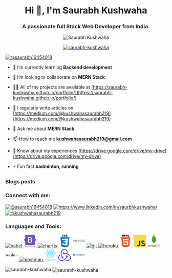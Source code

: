 
<h1 align="center">Hi 👋, I'm Saurabh Kushwaha</h1>
<h3 align="center">A passionate full Stack Web Developer from India.</h3>

 <p align="center"><img src="https://r7q6w9z6.rocketcdn.me/career/wp-content/uploads/2021/06/2-46.gif" alt="Saurabh Kushwaha"/></p>
            


<p align="center"> <a href="https://github.com/ryo-ma/github-profile-trophy"><img src="https://github-profile-trophy.vercel.app/?username=saurabh-kushwaha" alt="saurabh-kushwaha" /></a> </p>

<p align="left"> <a href="https://twitter.com/@saurabh16454018" target="blank"><img src="https://img.shields.io/twitter/follow/@saurabh16454018?logo=twitter&style=for-the-badge" alt="@saurabh16454018" /></a> </p>

- 🌱 I’m currently learning **Backend development**

- 👯 I’m looking to collaborate on **MERN Stack**

- 👨‍💻 All of my projects are available at [https://saurabh-kushwaha.github.io/portfolio/](https://saurabh-kushwaha.github.io/portfolio/)

- 📝 I regularly write articles on [https://medium.com/@kushwahasaurabh219](https://medium.com/@kushwahasaurabh219)

- 💬 Ask me about **MERN Stack**

- 📫 How to reach me **kushwahasaurabh219@gmail.com**

- 📄 Know about my experiences [https://drive.google.com/drive/my-drive](https://drive.google.com/drive/my-drive)

- ⚡ Fun fact **badminton, running**

### Blogs posts
<!-- BLOG-POST-LIST:START -->
<!-- BLOG-POST-LIST:END -->

<h3 align="left">Connect with me:</h3>
<p align="left">
<a href="https://twitter.com/@saurabh16454018" target="blank"><img align="center" src="https://raw.githubusercontent.com/rahuldkjain/github-profile-readme-generator/master/src/images/icons/Social/twitter.svg" alt="@saurabh16454018" height="30" width="40" /></a>
<a href="https://linkedin.com/in/https://www.linkedin.com/in/saurbhkushwaha/" target="blank"><img align="center" src="https://raw.githubusercontent.com/rahuldkjain/github-profile-readme-generator/master/src/images/icons/Social/linked-in-alt.svg" alt="https://www.linkedin.com/in/saurbhkushwaha/" height="30" width="40" /></a>
<a href="https://medium.com/@kushwahasaurabh219" target="blank"><img align="center" src="https://raw.githubusercontent.com/rahuldkjain/github-profile-readme-generator/master/src/images/icons/Social/medium.svg" alt="@kushwahasaurabh219" height="30" width="40" /></a>
</p>

<h3 align="left">Languages and Tools:</h3>
<p align="left"> <a href="https://babeljs.io/" target="_blank" rel="noreferrer"> <img src="https://www.vectorlogo.zone/logos/babeljs/babeljs-icon.svg" alt="babel" width="40" height="40"/> </a> <a href="https://getbootstrap.com" target="_blank" rel="noreferrer"> <img src="https://raw.githubusercontent.com/devicons/devicon/master/icons/bootstrap/bootstrap-plain-wordmark.svg" alt="bootstrap" width="40" height="40"/> </a> <a href="https://www.chartjs.org" target="_blank" rel="noreferrer"> <img src="https://www.chartjs.org/media/logo-title.svg" alt="chartjs" width="40" height="40"/> </a> <a href="https://www.w3schools.com/css/" target="_blank" rel="noreferrer"> <img src="https://raw.githubusercontent.com/devicons/devicon/master/icons/css3/css3-original-wordmark.svg" alt="css3" width="40" height="40"/> </a> <a href="https://expressjs.com" target="_blank" rel="noreferrer"> <img src="https://raw.githubusercontent.com/devicons/devicon/master/icons/express/express-original-wordmark.svg" alt="express" width="40" height="40"/> </a> <a href="https://git-scm.com/" target="_blank" rel="noreferrer"> <img src="https://www.vectorlogo.zone/logos/git-scm/git-scm-icon.svg" alt="git" width="40" height="40"/> </a> <a href="https://heroku.com" target="_blank" rel="noreferrer"> <img src="https://www.vectorlogo.zone/logos/heroku/heroku-icon.svg" alt="heroku" width="40" height="40"/> </a> <a href="https://www.w3.org/html/" target="_blank" rel="noreferrer"> <img src="https://raw.githubusercontent.com/devicons/devicon/master/icons/html5/html5-original-wordmark.svg" alt="html5" width="40" height="40"/> </a> <a href="https://developer.mozilla.org/en-US/docs/Web/JavaScript" target="_blank" rel="noreferrer"> <img src="https://raw.githubusercontent.com/devicons/devicon/master/icons/javascript/javascript-original.svg" alt="javascript" width="40" height="40"/> </a> <a href="https://www.mongodb.com/" target="_blank" rel="noreferrer"> <img src="https://raw.githubusercontent.com/devicons/devicon/master/icons/mongodb/mongodb-original-wordmark.svg" alt="mongodb" width="40" height="40"/> </a> <a href="https://nodejs.org" target="_blank" rel="noreferrer"> <img src="https://raw.githubusercontent.com/devicons/devicon/master/icons/nodejs/nodejs-original-wordmark.svg" alt="nodejs" width="40" height="40"/> </a> <a href="https://postman.com" target="_blank" rel="noreferrer"> <img src="https://www.vectorlogo.zone/logos/getpostman/getpostman-icon.svg" alt="postman" width="40" height="40"/> </a> <a href="https://reactjs.org/" target="_blank" rel="noreferrer"> <img src="https://raw.githubusercontent.com/devicons/devicon/master/icons/react/react-original-wordmark.svg" alt="react" width="40" height="40"/> </a> <a href="https://redux.js.org" target="_blank" rel="noreferrer"> <img src="https://raw.githubusercontent.com/devicons/devicon/master/icons/redux/redux-original.svg" alt="redux" width="40" height="40"/> </a> <a href="https://webpack.js.org" target="_blank" rel="noreferrer"> <img src="https://raw.githubusercontent.com/devicons/devicon/d00d0969292a6569d45b06d3f350f463a0107b0d/icons/webpack/webpack-original-wordmark.svg" alt="webpack" width="40" height="40"/> </a> </p>

<p><img align="left" src="https://github-readme-stats.vercel.app/api/top-langs?username=saurabh-kushwaha&show_icons=true&locale=en&layout=compact" alt="saurabh-kushwaha" /></p>

<p>&nbsp;<img align="center" src="https://github-readme-stats.vercel.app/api?username=saurabh-kushwaha&show_icons=true&locale=en" alt="saurabh-kushwaha" /></p>
